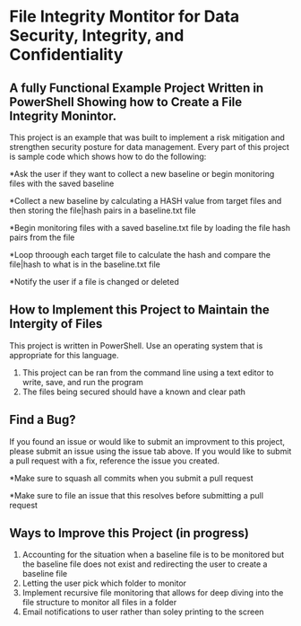 # File Integrity Montitor for Data Security, Integrity, and Confidentiality

## A fully Functional Example Project Written in PowerShell Showing how to Create a File Integrity Monintor.

This project is an example that was built to implement a risk mitigation and strengthen security posture for data management. Every part of this project is sample code which shows how to do the following:

*Ask the user if they want to collect a new baseline or begin monitoring files with the saved baseline

*Collect a new baseline by calculating a HASH value from target files and then storing the file|hash pairs in a baseline.txt file

*Begin monitoring files with a saved baseline.txt file by loading the file hash pairs from the file

*Loop throough each target file to calculate the hash and compare the file|hash to what is in the baseline.txt file

*Notify the user if a file is changed or deleted

## How to Implement this Project to Maintain the Intergity of Files

This project is written in PowerShell. Use an operating system that is appropriate for this language.

1. This project can be ran from the command line using a text editor to write, save, and run the program
2. The files being secured should have a known and clear path

## Find a Bug?

If you found an issue or would like to submit an improvment to this project, please submit an issue using the issue tab above. If you would like to submit a pull request with a fix, reference the issue you created.

*Make sure to squash all commits when you submit a pull request

*Make sure to file an issue that this resolves before submitting a pull request

## Ways to Improve this Project (in progress)
1. Accounting for the situation when a baseline file is to be monitored but the baseline file does not exist and redirecting the user to create a baseline file
2. Letting the user pick which folder to monitor
3. Implement recursive file monitoring that allows for deep diving into the file structure to monitor all files in a folder
4. Email notifications to user rather than soley printing to the screen
